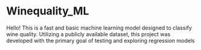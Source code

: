 # Winequality_ML
Hello! This is a fast and basic machine learning model designed to classify wine quality. 
Utilizing a publicly available dataset, this project was developed with the primary goal of testing and exploring regression models
